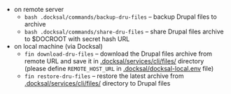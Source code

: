 * on remote server
    * `bash .docksal/commands/backup-dru-files` – backup Drupal files to archive
    * `bash .docksal/commands/share-dru-files` – share Drupal files archive to $DOCROOT with secret hash URL
* on local machine (via Docksal)
    * `fin download-dru-files` – download the Drupal files archive from remote URL and save it in [.docksal/services/cli/files/](.docksal/services/cli/files/) directory (please define `REMOTE_HOST_URL` in [.docksal/docksal-local.env](.docksal/docksal-local.env) file)
    * `fin restore-dru-files` – restore the latest archive from [.docksal/services/cli/files/](.docksal/services/cli/files/) directory to Drupal files 

